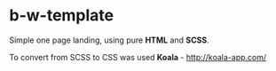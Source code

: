 # b-w-template
Simple one page landing, using pure **HTML** and **SCSS**. 

To convert from SCSS to CSS was used **Koala** - http://koala-app.com/
